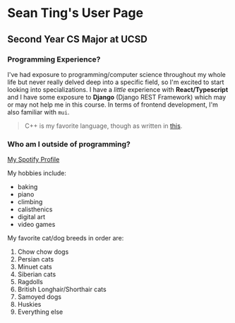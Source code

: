 # Sean Ting's User Page
## Second Year CS Major at UCSD
### Programming Experience?
I've had exposure to programming/computer science throughout my whole life but never really delved deep into a specific field, so I'm excited to start looking into specializations. I have a _little_ experience with **React/Typescript** and I have some exposure to **Django** (Django REST Framework) which may or may not help me in this course. In terms of frontend development, I'm also familiar with `mui`.
> C++ is my favorite language, though as written in [this](README.md).
### Who am I outside of programming?
[My Spotify Profile](https://open.spotify.com/user/sjting8?si=8a5ce23df9a348ae)

My hobbies include:
- baking
- piano
- climbing
- calisthenics
- digital art
- video games

My favorite cat/dog breeds in order are:
1. Chow chow dogs
2. Persian cats
3. Minuet cats
4. Siberian cats
5. Ragdolls
6. British Longhair/Shorthair cats
7. Samoyed dogs
8. Huskies
9. Everything else
